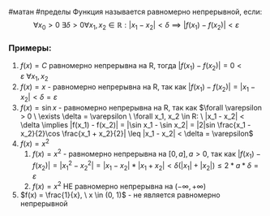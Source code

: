 #матан #пределы 
Функция называется равномерно непрерывной, если: $$\forall x_0 > 0\ \exists\delta > 0 \forall x_1, x_2 \in \mathbb R: |x_1 - x_2| < \delta \implies |f(x_1) - f(x_2)| < \varepsilon$$
### Примеры:
1. $f(x) = C$ равномерно непрерывна на R, тогда $|f(x_1) - f(x_2)| = 0 < \varepsilon \ \forall x_1, x_2$
2. $f(x) = x$ - равномерно непрерывна на R, так как $|f(x_1) - f(x_2)| = |x_1 - x_2| < \delta = \varepsilon$
3. $f(x) = \sin x$ - равномерно непрерывна на R, так как $\forall \varepsilon > 0 \ \exists \delta = \varepsilon \ \forall x_1, x_2 \in R: \ |x_1 - x_2| < \delta \implies |f(x_1) - f(x_2)| = |\sin x_1 - \sin x_2| = |2|sin \frac{x_1 - x_2}{2}\cos \frac{x_1 + x_2}{2}| \leq |x_1 - x_2| < \delta = \varepsilon$
4. $f(x) = x^2$
	1. $f(x) = x^2$ - равномерно непрерывна на $[0, a], a > 0$, так как $|f(x_1) - f(x_2)| = |{x_1}^2 - {x_2}^2| = |x_1 - x_2|*|x_1+x_2| < \delta (|x_1| + |x_2|) \leq 2*a*\delta = \varepsilon$
	2. $f(x) = x^2$ НЕ равномерно непрерывна на $(-\infty, +\infty)$
5. $f(x) = \frac{1}{x}, \ x \in (0, 1)$ - не является равномерно непрерывной